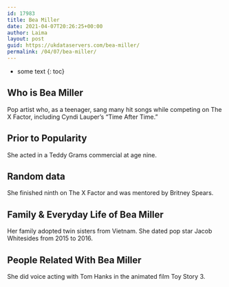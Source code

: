 ```yaml
---
id: 17983
title: Bea Miller
date: 2021-04-07T20:26:25+00:00
author: Laima
layout: post
guid: https://ukdataservers.com/bea-miller/
permalink: /04/07/bea-miller/
---
```


* some text
{: toc}


## Who is Bea Miller
                  
                  
                  
Pop artist who, as a teenager, sang many hit songs while competing on The X Factor, including Cyndi Lauper&#8217;s &#8220;Time After Time.&#8221; 
                  
              
            
              
            
                
                
                
## Prior to Popularity
                  
                  
                  
She acted in a Teddy Grams commercial at age nine. 
                  
              
            
              
            
                
                
                
## Random data
                  
                  
                  
She finished ninth on The X Factor and was mentored by Britney Spears. 
                  
              
            
              
            
                
                
                
## Family & Everyday Life of Bea Miller
                  
                  
                  
Her family adopted twin sisters from Vietnam. She dated pop star Jacob Whitesides from 2015 to 2016. 
                  
              
            
              
            
                
                
                
## People Related With Bea Miller
                  
                  
                  
She did voice acting with Tom Hanks in the animated film Toy Story 3.  
                  
              
            
              
            
                
              
            
              
              
            
            
              
            
          
          
          